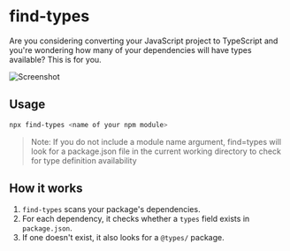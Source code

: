 # find-types

Are you considering converting your JavaScript project to TypeScript and you're wondering how many of your dependencies will have types available? This is for you.

![Screenshot](https://user-images.githubusercontent.com/4162329/118693581-157f2980-b803-11eb-9cda-3a417791816e.png)

## Usage

```bash
npx find-types <name of your npm module>
```

> Note: If you do not include a module name argument, find=types will look for a package.json file in the current working directory to check for type definition availability

## How it works

1. `find-types` scans your package's dependencies.
2. For each dependency, it checks whether a `types` field exists in `package.json`.
3. If one doesn't exist, it also looks for a `@types/` package.

